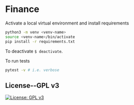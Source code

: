 # Finance

Activate a local virtual environment and install requirements
```bash
python3 -m venv <venv-name>
source <venv-name>/bin/activate
pip install -r requirements.txt
```

To deactivate `$ deactivate`.

To run tests
```bash
pytest -v # i.e. verbose
```

## License--GPL v3
[![License: GPL v3](https://img.shields.io/badge/License-GPLv3-blue.svg)](https://www.gnu.org/licenses/gpl-3.0)